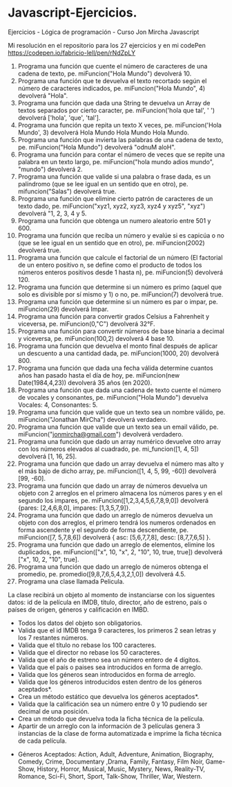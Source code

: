 # Javascript-Ejercicios.
Ejercicios - Lógica de programación - Curso Jon Mircha Javascript

Mi resolución en el repositorio para los 27 ejercicios y en mi codePen https://codepen.io/fabricio-lell/pen/rNdZpLY 

1) Programa una función que cuente el número de caracteres de una cadena de texto, pe. miFuncion("Hola Mundo") devolverá 10.
2) Programa una función que te devuelva el texto recortado según el número de caracteres indicados, pe. miFuncion("Hola Mundo", 4) devolverá "Hola".
3) Programa una función que dada una String te devuelva un Array de textos separados por cierto caracter, pe. miFuncion('hola que tal', ' ') devolverá ['hola', 'que', 'tal'].
4) Programa una función que repita un texto X veces, pe. miFuncion('Hola Mundo', 3) devolverá Hola Mundo Hola Mundo Hola Mundo.
5) Programa una función que invierta las palabras de una cadena de texto, pe. miFuncion("Hola Mundo") devolverá "odnuM aloH".
6) Programa una función para contar el número de veces que se repite una palabra en un texto largo, pe. miFuncion("hola mundo adios mundo", "mundo") devolverá 2.
7) Programa una función que valide si una palabra o frase dada, es un palíndromo (que se lee igual en un sentido que en otro), pe. mifuncion("Salas") devolverá true.
8) Programa una función que elimine cierto patrón de caracteres de un texto dado, pe. miFuncion("xyz1, xyz2, xyz3, xyz4 y xyz5", "xyz") devolverá  "1, 2, 3, 4 y 5.
9) Programa una función que obtenga un numero aleatorio entre 501 y 600.
10) Programa una función que reciba un número y evalúe si es capicúa o no (que se lee igual en un sentido que en otro), pe. miFuncion(2002) devolverá true.
11) Programa una función que calcule el factorial de un número (El factorial de un entero positivo n, se define como el producto de todos los números enteros positivos desde 1 hasta n), pe. miFuncion(5) devolverá 120.
12) Programa una función que determine si un número es primo (aquel que solo es divisible por sí mismo y 1) o no, pe. miFuncion(7) devolverá true.
13) Programa una función que determine si un número es par o impar, pe. miFuncion(29) devolverá Impar.
14) Programa una función para convertir grados Celsius a Fahrenheit y viceversa, pe. miFuncion(0,"C") devolverá 32°F.
15) Programa una función para convertir números de base binaria a decimal y viceversa, pe. miFuncion(100,2) devolverá 4 base 10.
16) Programa una función que devuelva el monto final después de aplicar un descuento a una cantidad dada, pe. miFuncion(1000, 20) devolverá 800.
17) Programa una función que dada una fecha válida determine cuantos años han pasado hasta el día de hoy, pe. miFuncion(new Date(1984,4,23)) devolverá 35 años (en 2020).
18) Programa una función que dada una cadena de texto cuente el número de vocales y consonantes, pe. miFuncion("Hola Mundo") devuelva Vocales: 4, Consonantes: 5.
19) Programa una función que valide que un texto sea un nombre válido, pe. miFuncion("Jonathan MirCha") devolverá verdadero.
20) Programa una función que valide que un texto sea un email válido, pe. miFuncion("jonmircha@gmail.com") devolverá verdadero.
21) Programa una función que dado un array numérico devuelve otro array con los números elevados al cuadrado, pe. mi_funcion([1, 4, 5]) devolverá [1, 16, 25].
22) Programa una función que dado un array devuelva el número mas alto y el más bajo de dicho array, pe. miFuncion([1, 4, 5, 99, -60]) devolverá [99, -60].
23) Programa una función que dado un array de números devuelva un objeto con 2 arreglos en el primero almacena los números pares y en el segundo los impares, pe. miFuncion([1,2,3,4,5,6,7,8,9,0]) devolverá {pares: [2,4,6,8,0], impares: [1,3,5,7,9]}. 
24) Programa una función que dado un arreglo de números devuelva un objeto con dos arreglos, el primero tendrá los numeros ordenados en forma ascendente y el segundo de forma descendiente, pe. miFuncion([7, 5,7,8,6]) devolverá { asc: [5,6,7,7,8], desc: [8,7,7,6,5] }.
25) Programa una función que dado un arreglo de elementos, elimine los duplicados, pe. miFuncion(["x", 10, "x", 2, "10", 10, true, true]) devolverá ["x", 10, 2, "10", true].
26) Programa una función que dado un arreglo de números obtenga el promedio, pe. promedio([9,8,7,6,5,4,3,2,1,0]) devolverá 4.5.
27) Programa una clase llamada Pelicula.

La clase recibirá un objeto al momento de instanciarse con los siguentes datos: id de la película en IMDB, titulo, director, año de estreno, país o países de origen, géneros y calificación en IMBD.
  - Todos los datos del objeto son obligatorios.
  - Valida que el id IMDB tenga 9 caracteres, los primeros 2 sean letras y los 
     7 restantes números.
  - Valida que el título no rebase los 100 caracteres.
  - Valida que el director no rebase los 50 caracteres.
  - Valida que el año de estreno sea un número entero de 4 dígitos.
  - Valida que el país o paises sea introducidos en forma de arreglo.
  - Valida que los géneros sean introducidos en forma de arreglo.
  - Valida que los géneros introducidos esten dentro de los géneros 
     aceptados*.
  - Crea un método estático que devuelva los géneros aceptados*.
  - Valida que la calificación sea un número entre 0 y 10 pudiendo ser 
    decimal de una posición.
  - Crea un método que devuelva toda la ficha técnica de la película.
  - Apartir de un arreglo con la información de 3 películas genera 3 
    instancias de la clase de forma automatizada e imprime la ficha técnica 
    de cada película.

* Géneros Aceptados: Action, Adult, Adventure, Animation, Biography, Comedy, Crime, Documentary ,Drama, Family, Fantasy, Film Noir, Game-Show, History, Horror, Musical, Music, Mystery, News, Reality-TV, Romance, Sci-Fi, Short, Sport, Talk-Show, Thriller, War, Western.
